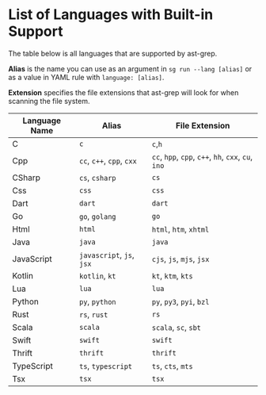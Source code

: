 # List of Languages with Built-in Support

The table below is all languages that are supported by ast-grep.

**Alias** is the name you can use as an argument in `sg run --lang [alias]` or as a value in YAML rule with `language: [alias]`.

**Extension** specifies the file extensions that ast-grep will look for when scanning the file system.


| Language Name | Alias | File Extension |
|---|---|---|
|C | `c` | `c`,`h`|
|Cpp | `cc`, `c++`, `cpp`, `cxx` | `cc`, `hpp`, `cpp`, `c++`, `hh`, `cxx`, `cu`, `ino`|
|CSharp | `cs`, `csharp` | `cs`|
|Css | `css` | `css`|
|Dart | `dart` | `dart`|
|Go | `go`, `golang` | `go`|
|Html | `html` | `html`, `htm`, `xhtml`|
|Java | `java` | `java`|
|JavaScript | `javascript`, `js`, `jsx` | `cjs`, `js`, `mjs`, `jsx`|
|Kotlin | `kotlin`, `kt` | `kt`, `ktm`, `kts`|
|Lua | `lua` | `lua`|
|Python | `py`, `python` | `py`, `py3`, `pyi`, `bzl`|
|Rust | `rs`, `rust` | `rs`|
|Scala | `scala` | `scala`, `sc`, `sbt`|
|Swift | `swift` | `swift`|
|Thrift | `thrift` | `thrift`|
|TypeScript | `ts`, `typescript` | `ts`, `cts`, `mts`|
|Tsx | `tsx` | `tsx`|
